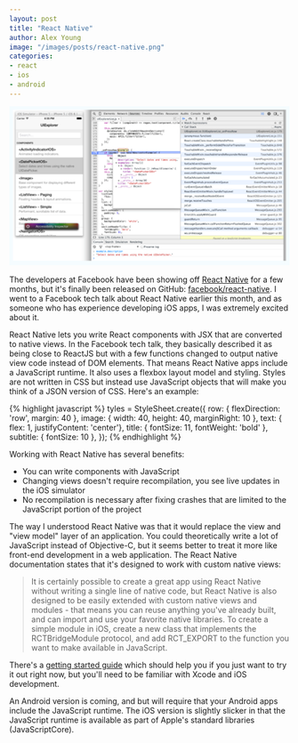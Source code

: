 ```yaml
---
layout: post
title: "React Native"
author: Alex Young
image: "/images/posts/react-native.png"
categories:
- react
- ios
- android
---
```


![React Native](/images/posts/react-native.png)

The developers at Facebook have been showing off [React Native](http://facebook.github.io/react-native/) for a few months, but it's finally been released on GitHub: [facebook/react-native](https://github.com/facebook/react-native).  I went to a Facebook tech talk about React Native earlier this month, and as someone who has experience developing iOS apps, I was extremely excited about it.

React Native lets you write React components with JSX that are converted to native views.  In the Facebook tech talk, they basically described it as being close to ReactJS but with a few functions changed to output native view code instead of DOM elements.  That means React Native apps include a JavaScript runtime.  It also uses a flexbox layout model and styling.  Styles are not written in CSS but instead use JavaScript objects that will make you think of a JSON version of CSS.  Here's an example:

{% highlight javascript %}
tyles = StyleSheet.create({
  row: { flexDirection: 'row', margin: 40 },
  image: { width: 40, height: 40, marginRight: 10 },
  text: { flex: 1, justifyContent: 'center'},
  title: { fontSize: 11, fontWeight: 'bold' },
  subtitle: { fontSize: 10 },
});
{% endhighlight %}

Working with React Native has several benefits:

* You can write components with JavaScript
* Changing views doesn't require recompilation, you see live updates in the iOS simulator
* No recompilation is necessary after fixing crashes that are limited to the JavaScript portion of the project

The way I understood React Native was that it would replace the view and "view model" layer of an application.  You could theoretically write a lot of JavaScript instead of Objective-C, but it seems better to treat it more like front-end development in a web application.  The React Native documentation states that it's designed to work with custom native views:

> It is certainly possible to create a great app using React Native without writing a single line of native code, but React Native is also designed to be easily extended with custom native views and modules - that means you can reuse anything you've already built, and can import and use your favorite native libraries. To create a simple module in iOS, create a new class that implements the RCTBridgeModule protocol, and add RCT_EXPORT to the function you want to make available in JavaScript.

There's a [getting started guide](http://facebook.github.io/react-native/docs/getting-started.html#content) which should help you if you just want to try it out right now, but you'll need to be familiar with Xcode and iOS development.

An Android version is coming, and but will require that your Android apps include the JavaScript runtime.  The iOS version is slightly slicker in that the JavaScript runtime is available as part of Apple's standard libraries (JavaScriptCore).


